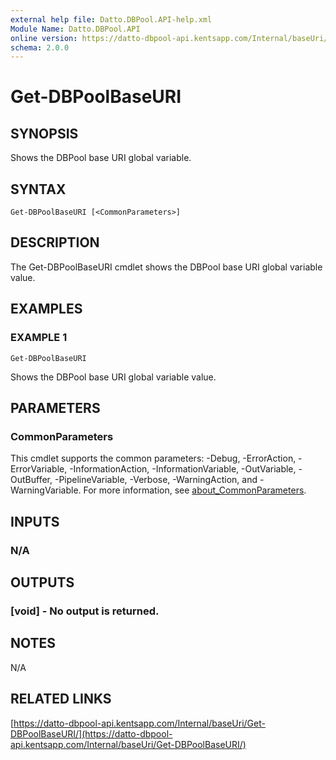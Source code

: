 ```yaml
---
external help file: Datto.DBPool.API-help.xml
Module Name: Datto.DBPool.API
online version: https://datto-dbpool-api.kentsapp.com/Internal/baseUri/Get-DBPoolBaseURI/
schema: 2.0.0
---
```


# Get-DBPoolBaseURI

## SYNOPSIS
Shows the DBPool base URI global variable.

## SYNTAX

```
Get-DBPoolBaseURI [<CommonParameters>]
```

## DESCRIPTION
The Get-DBPoolBaseURI cmdlet shows the DBPool base URI global variable value.

## EXAMPLES

### EXAMPLE 1
```
Get-DBPoolBaseURI
```

Shows the DBPool base URI global variable value.

## PARAMETERS

### CommonParameters
This cmdlet supports the common parameters: -Debug, -ErrorAction, -ErrorVariable, -InformationAction, -InformationVariable, -OutVariable, -OutBuffer, -PipelineVariable, -Verbose, -WarningAction, and -WarningVariable. For more information, see [about_CommonParameters](http://go.microsoft.com/fwlink/?LinkID=113216).

## INPUTS

### N/A
## OUTPUTS

### [void] - No output is returned.
## NOTES
N/A

## RELATED LINKS

[https://datto-dbpool-api.kentsapp.com/Internal/baseUri/Get-DBPoolBaseURI/](https://datto-dbpool-api.kentsapp.com/Internal/baseUri/Get-DBPoolBaseURI/)

